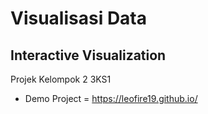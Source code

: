 # Visualisasi Data
## Interactive Visualization
Projek Kelompok 2 3KS1

- Demo Project = https://leofire19.github.io/
